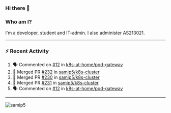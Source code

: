 ### Hi there 👋

### Who am I?
I'm a developer, student and IT-admin. I also administer AS213021.

---
### :zap: Recent Activity
<!--START_SECTION:activity-->
1. 🗣 Commented on [#12](https://github.com/k8s-at-home/pod-gateway/issues/12) in [k8s-at-home/pod-gateway](https://github.com/k8s-at-home/pod-gateway)
2. 🎉 Merged PR [#232](https://github.com/samip5/k8s-cluster/pull/232) in [samip5/k8s-cluster](https://github.com/samip5/k8s-cluster)
3. 🎉 Merged PR [#230](https://github.com/samip5/k8s-cluster/pull/230) in [samip5/k8s-cluster](https://github.com/samip5/k8s-cluster)
4. 🎉 Merged PR [#231](https://github.com/samip5/k8s-cluster/pull/231) in [samip5/k8s-cluster](https://github.com/samip5/k8s-cluster)
5. 🗣 Commented on [#12](https://github.com/k8s-at-home/pod-gateway/issues/12) in [k8s-at-home/pod-gateway](https://github.com/k8s-at-home/pod-gateway)
<!--END_SECTION:activity-->
---

<img align="center" src="https://github-readme-stats.vercel.app/api?username=samip5&show_icons=true" alt="samip5" />
